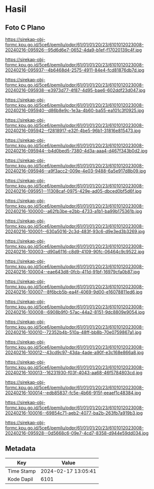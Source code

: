 # Hasil

## Foto C Plano

https://sirekap-obj-formc.kpu.go.id/5ce6/pemilu/pdpr/61/01/01/20/23/6101012023008-20240216-095926--95d6d6e7-0652-4da9-b1ef-f17020139c4f.jpg

https://sirekap-obj-formc.kpu.go.id/5ce6/pemilu/pdpr/61/01/01/20/23/6101012023008-20240216-095937--4b6468d4-2575-4911-84e4-fcd81876db7d.jpg

https://sirekap-obj-formc.kpu.go.id/5ce6/pemilu/pdpr/61/01/01/20/23/6101012023008-20240216-095938--e3973d77-4f87-4d95-bae6-602ddf23d047.jpg

https://sirekap-obj-formc.kpu.go.id/5ce6/pemilu/pdpr/61/01/01/20/23/6101012023008-20240216-095940--d86b8e9c-1e3a-4b60-ba55-ea101c3f0925.jpg

https://sirekap-obj-formc.kpu.go.id/5ce6/pemilu/pdpr/61/01/01/20/23/6101012023008-20240216-095942--f2818917-e32f-4be5-96b1-31816e815473.jpg

https://sirekap-obj-formc.kpu.go.id/5ce6/pemilu/pdpr/61/01/01/20/23/6101012023008-20240216-095944--b4d0bed5-7380-4d3a-aaa4-d467f343b0d2.jpg

https://sirekap-obj-formc.kpu.go.id/5ce6/pemilu/pdpr/61/01/01/20/23/6101012023008-20240216-095946--a9f3acc2-009e-4e03-9488-6a5e917d8b09.jpg

https://sirekap-obj-formc.kpu.go.id/5ce6/pemilu/pdpr/61/01/01/20/23/6101012023008-20240216-095951--11308caf-0975-429e-ad05-dbced0bf5d6f.jpg

https://sirekap-obj-formc.kpu.go.id/5ce6/pemilu/pdpr/61/01/01/20/23/6101012023008-20240216-100000--a62fb3be-e2bb-4733-a1b1-ba99b175361b.jpg

https://sirekap-obj-formc.kpu.go.id/5ce6/pemilu/pdpr/61/01/01/20/23/6101012023008-20240216-100001--630a5016-2c3d-483f-93c6-d9e3ed3b3269.jpg

https://sirekap-obj-formc.kpu.go.id/5ce6/pemilu/pdpr/61/01/01/20/23/6101012023008-20240216-100003--d90a6116-c8d9-4109-90fc-06464c9c9522.jpg

https://sirekap-obj-formc.kpu.go.id/5ce6/pemilu/pdpr/61/01/01/20/23/6101012023008-20240216-100004--eae643d8-0fcb-411d-91bf-16979cfa0b87.jpg

https://sirekap-obj-formc.kpu.go.id/5ce6/pemilu/pdpr/61/01/01/20/23/6101012023008-20240216-100007--8f6bcb5b-ea4f-4069-9d00-e16078811ed6.jpg

https://sirekap-obj-formc.kpu.go.id/5ce6/pemilu/pdpr/61/01/01/20/23/6101012023008-20240216-100008--6908b9f0-57ac-44a2-8151-9dc8809e9054.jpg

https://sirekap-obj-formc.kpu.go.id/5ce6/pemilu/pdpr/61/01/01/20/23/6101012023008-20240216-100010--72352b4b-510a-48ff-bb8b-70e0759867a1.jpg

https://sirekap-obj-formc.kpu.go.id/5ce6/pemilu/pdpr/61/01/01/20/23/6101012023008-20240216-100012--43cd9c97-43da-4ade-a90f-e3c168e866a8.jpg

https://sirekap-obj-formc.kpu.go.id/5ce6/pemilu/pdpr/61/01/01/20/23/6101012023008-20240216-100013--16231930-f03f-4043-aa68-46f5784803cd.jpg

https://sirekap-obj-formc.kpu.go.id/5ce6/pemilu/pdpr/61/01/01/20/23/6101012023008-20240216-100014--edb85837-fc5e-4b66-915f-eeaef1c48384.jpg

https://sirekap-obj-formc.kpu.go.id/5ce6/pemilu/pdpr/61/01/01/20/23/6101012023008-20240216-100016--69854c71-aeb2-4077-ba2b-263fb7a919b3.jpg

https://sirekap-obj-formc.kpu.go.id/5ce6/pemilu/pdpr/61/01/01/20/23/6101012023008-20240216-095928--0d5668c6-09e7-4cd7-8358-d944e59dd034.jpg


## Metadata

| Key        | Value               |
| ---------- | ------------------- |
| Time Stamp | 2024-02-17 13:05:41 |
| Kode Dapil | 6101                |



